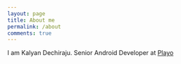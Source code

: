 ```yaml
---
layout: page
title: About me
permalink: /about
comments: true
---
```


I am Kalyan Dechiraju. Senior Android Developer at [Playo](https://playo.co)
